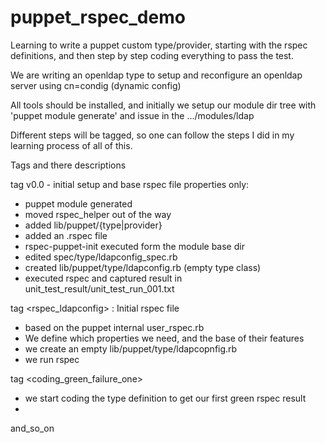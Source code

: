 puppet_rspec_demo
=================

Learning to write a puppet custom type/provider, starting with the rspec definitions, 
and then step by step coding everything to pass the test.

We are writing an openldap type to setup and reconfigure an openldap server using cn=condig (dynamic config)

All tools should be installed, and initially we setup our module dir tree with 'puppet module generate' 
and issue in the .../modules/ldap

Different steps will be tagged, so one can follow the steps I did in my learning process of all of this.

Tags and there descriptions

tag v0.0  - initial setup and base rspec file properties only: 
  
  - puppet module generated
  - moved rspec_helper out of the way 
  - added lib/puppet/{type|provider}
  - added an .rspec file
  - rspec-puppet-init executed form the module base dir
  - edited spec/type/ldapconfig_spec.rb
  - created lib/puppet/type/ldapconfig.rb (empty type class)
  - executed rspec and captured result in unit_test_result/unit_test_run_001.txt

tag <rspec_ldapconfig> : Initial rspec file
  - based on the puppet internal user_rspec.rb
  - We define which properties we need, and the base of their features
  - we create an empty lib/puppet/type/ldapcopnfig.rb
  - we run rspec

tag <coding_green_failure_one>
  - we start coding the type definition to get our first green rspec result
  - 

and_so_on
  
